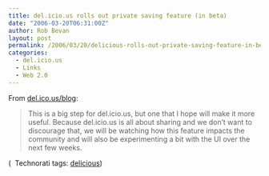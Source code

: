 ```yaml
---
title: del.icio.us rolls out private saving feature (in beta)
date: "2006-03-20T06:31:00Z"
author: Rob Bevan
layout: post
permalink: /2006/03/20/delicious-rolls-out-private-saving-feature-in-beta/
categories:
  - del.icio.us
  - Links
  - Web 2.0
---
```

From [del.ico.us/blog][1]:

> This is a big step for del.icio.us, but one that I hope will make it more useful. Because del.icio.us is <span class="hilite">all</span> about sharing and we don’t want to discourage that, we will be watching how this feature impacts the community and will also be experimenting a bit with the UI over the next few weeks.

<p class="technorati-tags">
  (<img style="float: none; padding: 2px 2px 0 2px;"  src="http://robbevan.com/blog/wp-content/themes/robbevan/images/technorati-small.gif" alt="" /> Technorati tags: <a href="http://technorati.com/tag/delicious" rel="tag">delicious</a>)
</p>

 [1]: http://blog.del.icio.us/blog/2006/03/private_saving_.html
